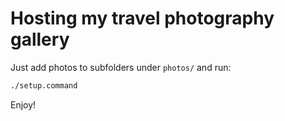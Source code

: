 # Hosting my travel photography gallery

Just add photos to subfolders under `photos/` and run:

```bash
./setup.command
```

Enjoy!
